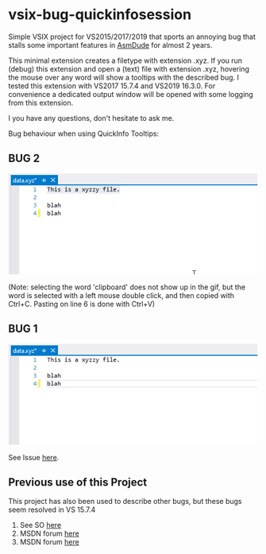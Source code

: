 # vsix-bug-quickinfosession
Simple VSIX project for VS2015/2017/2019 that sports an annoying bug that stalls some important features in [AsmDude](https://github.com/HJLebbink/asm-dude) for almost 2 years.

This minimal extension creates a filetype with extension .xyz. If you run (debug) this extension and open a (text) file with extension .xyz, hovering the mouse over any word will show a tooltips with the described bug. I tested this extension with VS2017 15.7.4 and VS2019 16.3.0. For convenience a dedicated output window will be opened with some logging from this extension.

I you have any questions, don't hesitate to ask me.

Bug behaviour when using QuickInfo Tooltips:

## BUG 2

![tooltip-jumps](https://github.com/HJLebbink/vsix-bug-quickinfosession/blob/master/Images/bug2-copy.gif?raw=true "Wrong source for Ctrl+C")

(Note: selecting the word 'clipboard' does not show up in the gif, but the word is selected with a left mouse double click, and then copied with Ctrl+C. Pasting on line 6 is done with Ctrl+V)


## BUG 1

![tooltip-jumps](https://github.com/HJLebbink/vsix-bug-quickinfosession/blob/master/Images/bug1-jumping.gif?raw=true "Tooltip Moves")

See Issue [here](https://github.com/Microsoft/vs-editor-api/issues/11).

## Previous use of this Project
This project has also been used to describe other bugs, but these bugs seem resolved in VS 15.7.4

1. See SO [here](https://stackoverflow.com/questions/46793168/quickinfosession-is-dismissed-prematurely-when-using-usercontrols-in-quickinfoco?noredirect=1#comment88979250_46793168)
2. MSDN forum [here](https://social.msdn.microsoft.com/Forums/vstudio/en-US/7084cf4c-639a-4aaf-9027-b71cdad27acd/tooltip-with-quickinfosession-with-a-usercontrol-instead-of-a-string?forum=vsx#7084cf4c-639a-4aaf-9027-b71cdad27acd)
3. MSDN forum [here](https://social.msdn.microsoft.com/Forums/vstudio/en-US/629225b5-2a53-4313-8526-6644013ab120/quickinfosession-is-dismissed-prematurely-when-using-usercontrols-in-quickinfocontent?forum=vsx#629225b5-2a53-4313-8526-6644013ab120)

